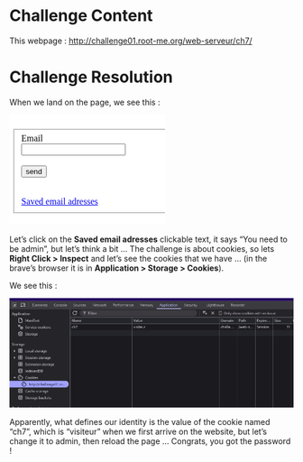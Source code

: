 # Challenge Content

This webpage : http://challenge01.root-me.org/web-serveur/ch7/

# Challenge Resolution

When we land on the page, we see this : 

![Substitution](./assets/HC1.png)

Let’s click on the **Saved email adresses** clickable text, it says “You need to be admin”, but let’s think a bit … The challenge is about cookies, so lets **Right Click > Inspect** and let’s see the cookies that we have … (in the brave’s browser it is in **Application > Storage > Cookies**).

We see this : 

![Substitution](./assets/HC2.png)

Apparently, what defines our identity is the value of the cookie named “ch7”, which is “visiteur” when we first arrive on the website, but let’s change it to admin, then reload the page … Congrats, you got the password !
